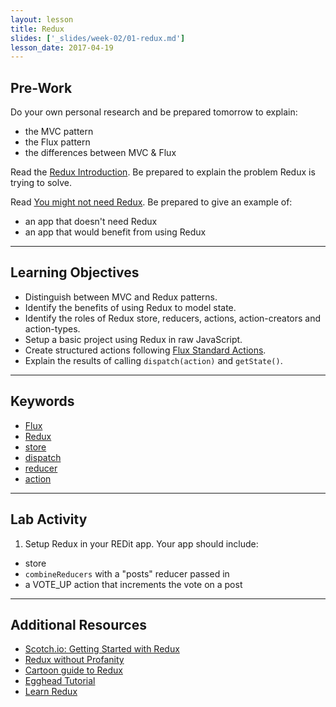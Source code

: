 ```yaml
---
layout: lesson
title: Redux
slides: ['_slides/week-02/01-redux.md']
lesson_date: 2017-04-19
---
```


## Pre-Work

Do your own personal research and be prepared tomorrow to explain:

- the MVC pattern
- the Flux pattern
- the differences between MVC & Flux

Read the [Redux Introduction](http://redux.js.org/docs/introduction/index.html). 
Be prepared to explain the problem Redux is trying to solve.

Read [You might not need Redux](https://medium.com/@dan_abramov/you-might-not-need-redux-be46360cf367).
Be prepared to give an example of:
  - an app that doesn't need Redux
  - an app that would benefit from using Redux

---

## Learning Objectives

- Distinguish between MVC and Redux patterns.
- Identify the benefits of using Redux to model state.
- Identify the roles of Redux store, reducers, actions, action-creators and action-types.
- Setup a basic project using Redux in raw JavaScript.
- Create structured actions following [Flux Standard Actions](https://github.com/acdlite/flux-standard-action).
- Explain the results of calling `dispatch(action)` and `getState()`.

---

## Keywords

- [Flux](http://redux.js.org/index.html)
- [Redux](http://redux.js.org/index.html)
- [store](http://redux.js.org/docs/basics/Store.html)
- [dispatch](http://redux.js.org/docs/api/Store.html#dispatch)
- [reducer](http://redux.js.org/docs/basics/Reducers.html)
- [action](http://redux.js.org/docs/basics/Actions.html)

---

## Lab Activity

1. Setup Redux in your REDit app. Your app should include:
  - store
  - `combineReducers` with a "posts" reducer passed in
  - a VOTE_UP action that increments the vote on a post

---

## Additional Resources

- [Scotch.io: Getting Started with Redux](https://scotch.io/bar-talk/getting-started-with-redux-an-intro)
- [Redux without Profanity](https://tonyhb.gitbooks.io/redux-without-profanity/content/index.html)
- [Cartoon guide to Redux](https://code-cartoons.com/a-cartoon-intro-to-redux-3afb775501a6)
- [Egghead Tutorial](https://egghead.io/courses/getting-started-with-redux)
- [Learn Redux](https://learnredux.com/)

